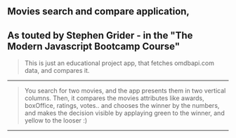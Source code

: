 Movies search and compare application,
---
As touted by Stephen Grider - in the "The Modern Javascript Bootcamp Course"
---
> This is just an educational project app, that fetches omdbapi.com data, and compares it.
---
> You search for two movies, and the app presents them in two vertical columns.
Then, it compares the movies attributes like awards, boxOffice, ratings, votes.. and chooses the winner by the numbers,
and makes the decision visible by applaying green to the winner, and yellow to the looser :)
---

